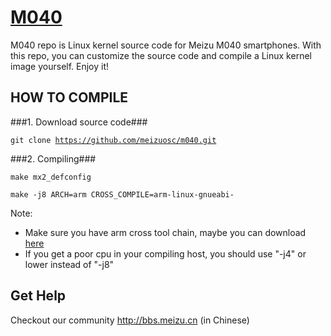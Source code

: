 [M040](http://www.meizu.com)
=================

M040 repo is Linux kernel source code for Meizu M040 smartphones. With this repo, you can customize the source code and compile a Linux kernel image yourself. Enjoy it!

HOW TO COMPILE
-----------

###1. Download source code###

  <code>git clone https://github.com/meizuosc/m040.git</code>

###2. Compiling###

  <code>make mx2_defconfig</code>
  
  <code>make -j8 ARCH=arm CROSS_COMPILE=arm-linux-gnueabi-</code>

  Note:
  + Make sure you have arm cross tool chain, maybe you can download [here](http://www.linaro.org/downloads)
  + If you get a poor cpu in your compiling host, you should use "-j4" or lower instead of "-j8"

Get Help
--------

Checkout our community http://bbs.meizu.cn (in Chinese)
